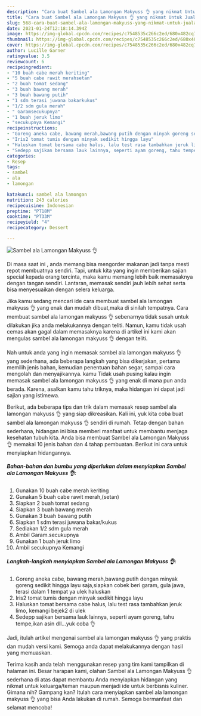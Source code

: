 ```yaml
---
description: "Cara buat Sambel ala Lamongan Makyuss 👌 yang nikmat Untuk Jualan"
title: "Cara buat Sambel ala Lamongan Makyuss 👌 yang nikmat Untuk Jualan"
slug: 568-cara-buat-sambel-ala-lamongan-makyuss-yang-nikmat-untuk-jualan
date: 2021-01-24T12:18:14.394Z
image: https://img-global.cpcdn.com/recipes/c7548535c266c2ed/680x482cq70/sambel-ala-lamongan-makyuss-👌-foto-resep-utama.jpg
thumbnail: https://img-global.cpcdn.com/recipes/c7548535c266c2ed/680x482cq70/sambel-ala-lamongan-makyuss-👌-foto-resep-utama.jpg
cover: https://img-global.cpcdn.com/recipes/c7548535c266c2ed/680x482cq70/sambel-ala-lamongan-makyuss-👌-foto-resep-utama.jpg
author: Lucille Garner
ratingvalue: 3.5
reviewcount: 6
recipeingredient:
- "10 buah cabe merah keriting"
- "5 buah cabe rawit merahsetan"
- "2 buah tomat sedang"
- "3 buah bawang merah"
- "3 buah bawang putih"
- "1 sdm terasi juwana bakarkukus"
- "1/2 sdm gula merah"
- " Garamsecukupnya"
- "1 buah jeruk limo"
- "secukupnya Kemangi"
recipeinstructions:
- "Goreng aneka cabe, bawang merah,bawang putih dengan minyak goreng sedikit hingga layu saja,siapkan cobek beri garam, gula jawa, terasi dalam 1 tempat ya ulek haluskan"
- "Iris2 tomat tumis dengan minyak sedikit hingga layu"
- "Haluskan tomat bersama cabe halus, lalu test rasa tambahkan jeruk limo, kemangi bejek2 di ulek"
- "Sedepp sajikan bersama lauk lainnya, seperti ayam goreng, tahu tempe,ikan asin dll...yuk coba 👌"
categories:
- Resep
tags:
- sambel
- ala
- lamongan

katakunci: sambel ala lamongan 
nutrition: 243 calories
recipecuisine: Indonesian
preptime: "PT18M"
cooktime: "PT33M"
recipeyield: "4"
recipecategory: Dessert

---
```



![Sambel ala Lamongan Makyuss 👌](https://img-global.cpcdn.com/recipes/c7548535c266c2ed/680x482cq70/sambel-ala-lamongan-makyuss-👌-foto-resep-utama.jpg)

Di masa  saat ini , anda memang bisa mengorder makanan jadi tanpa mesti repot membuatnya sendiri. Tapi, untuk kita yang ingin memberikan sajian special kepada orang tercinta, maka kamu memang lebih baik memasaknya dengan tangan sendiri. Lantaran, memasak sendiri jauh lebih sehat serta bisa menyesuaikan dengan selera keluarga.

Jika kamu sedang mencari ide cara membuat sambel ala lamongan makyuss 👌 yang enak dan mudah dibuat,maka di sinilah tempatnya. Cara membuat sambel ala lamongan makyuss 👌  sebenarnya tidak susah untuk dilakukan jika anda melakukannya dengan teliti. Namun, kamu tidak usah cemas akan gagal dalam memasaknya 
karena di artikel ini kami akan mengulas sambel ala lamongan makyuss 👌 dengan teliti.  



Nah untuk anda yang ingin memasak sambel ala lamongan makyuss 👌 yang sederhana, ada beberapa langkah yang bisa dikerjakan, pertama memilih jenis bahan, kemudian penentuan bahan segar, sampai cara mengolah dan menyajikannya. kamu Tidak usah pusing kalau ingin memasak sambel ala lamongan makyuss 👌 yang enak di mana pun anda berada. Karena, asalkan kamu  tahu triknya, maka hidangan ini dapat jadi sajian yang istimewa.

Berikut, ada beberapa tips dan trik dalam memasak resep sambel ala lamongan makyuss 👌 yang siap dikreasikan. Kali ini, yuk kita coba buat sambel ala lamongan makyuss 👌 sendiri di rumah. Tetap dengan bahan sederhana, hidangan ini bisa memberi manfaat untuk membantu menjaga kesehatan tubuh kita. Anda bisa membuat Sambel ala Lamongan Makyuss 👌 memakai 10 jenis bahan dan 4 tahap pembuatan. Berikut ini cara untuk menyiapkan hidangannya.

<!--inarticleads1-->

##### Bahan-bahan dan bumbu yang diperlukan dalam menyiapkan Sambel ala Lamongan Makyuss 👌:

1. Gunakan 10 buah cabe merah keriting
1. Gunakan 5 buah cabe rawit merah,(setan)
1. Siapkan 2 buah tomat sedang
1. Siapkan 3 buah bawang merah
1. Gunakan 3 buah bawang putih
1. Siapkan 1 sdm terasi juwana bakar/kukus
1. Sediakan 1/2 sdm gula merah
1. Ambil  Garam.secukupnya
1. Gunakan 1 buah jeruk limo
1. Ambil secukupnya Kemangi




<!--inarticleads2-->

##### Langkah-langkah menyiapkan Sambel ala Lamongan Makyuss 👌:

1. Goreng aneka cabe, bawang merah,bawang putih dengan minyak goreng sedikit hingga layu saja,siapkan cobek beri garam, gula jawa, terasi dalam 1 tempat ya ulek haluskan
1. Iris2 tomat tumis dengan minyak sedikit hingga layu
1. Haluskan tomat bersama cabe halus, lalu test rasa tambahkan jeruk limo, kemangi bejek2 di ulek
1. Sedepp sajikan bersama lauk lainnya, seperti ayam goreng, tahu tempe,ikan asin dll...yuk coba 👌




Jadi, itulah artikel mengenai  sambel ala lamongan makyuss 👌  yang praktis dan mudah versi kami. Semoga anda dapat melakukannya dengan hasil yang memuaskan. 

Terima kasih anda telah menggunakan resep yang tim kami tampilkan di halaman ini. Besar harapan kami, olahan  Sambel ala Lamongan Makyuss 👌 sederhana di atas dapat membantu Anda menyiapkan hidangan yang nikmat untuk keluarga/teman maupun menjadi ide untuk berbisnis kuliner. Gimana nih? Gampang kan? Itulah cara menyiapkan sambel ala lamongan makyuss 👌 yang bisa Anda lakukan di rumah. Semoga bermanfaat dan selamat mencoba!


